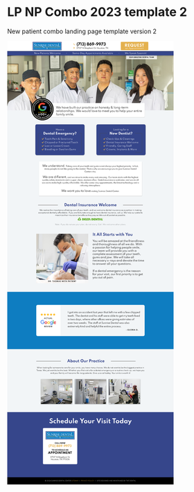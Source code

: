 # LP NP Combo 2023 template 2
 New patient combo landing page template version 2

![screenshot 1](assets/images/preview.png)